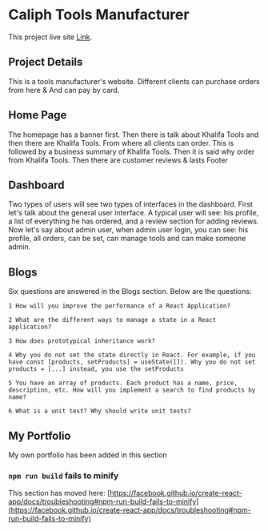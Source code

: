 # Caliph Tools Manufacturer

This project live site [Link](https://caliph-tools-manufacturer.web.app/).

## Project Details

This is a tools manufacturer's website. Different clients can purchase orders from here & And can pay by card.

## Home Page

The homepage has a banner first. Then there is talk about Khalifa Tools and then there are Khalifa Tools. From where all clients can order. This is followed by a business summary of Khalifa Tools. Then it is said why order from Khalifa Tools. Then there are customer reviews & lasts Footer

## Dashboard

Two types of users will see two types of interfaces in the dashboard. First let's talk about the general user interface. A typical user will see: his profile, a list of everything he has ordered, and a review section for adding reviews. Now let's say about admin user, when admin user login, you can see: his profile, all orders, can be set, can manage tools and can make someone admin.

## Blogs

Six questions are answered in the Blogs section. Below are the questions:

```
1 How will you improve the performance of a React Application?

2 What are the different ways to manage a state in a React application?

3 How does prototypical inheritance work?

4 Why you do not set the state directly in React. For example, if you have const [products, setProducts] = useState([]). Why you do not set products = [...] instead, you use the setProducts

5 You have an array of products. Each product has a name, price, description, etc. How will you implement a search to find products by name?

6 What is a unit test? Why should write unit tests?

```

## My Portfolio

My own portfolio has been added in this section

### `npm run build` fails to minify

This section has moved here: [https://facebook.github.io/create-react-app/docs/troubleshooting#npm-run-build-fails-to-minify](https://facebook.github.io/create-react-app/docs/troubleshooting#npm-run-build-fails-to-minify)

